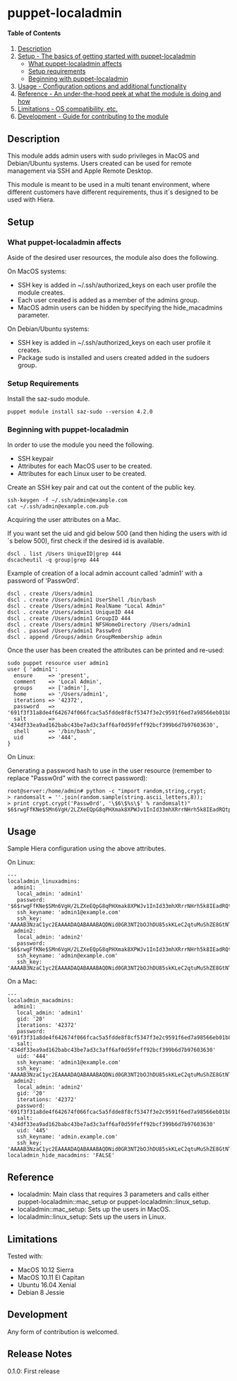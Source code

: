 # puppet-localadmin

#### Table of Contents

1. [Description](#description)
1. [Setup - The basics of getting started with puppet-localadmin](#setup)
    * [What puppet-localadmin affects](#what-puppet-localadmin-affects)
    * [Setup requirements](#setup-requirements)
    * [Beginning with puppet-localadmin](#beginning-with-puppet-localadmin)
1. [Usage - Configuration options and additional functionality](#usage)
1. [Reference - An under-the-hood peek at what the module is doing and how](#reference)
1. [Limitations - OS compatibility, etc.](#limitations)
1. [Development - Guide for contributing to the module](#development)

## Description

This module adds admin users with sudo privileges in MacOS and Debian/Ubuntu systems. Users created can be used for remote management 
via SSH and Apple Remote Desktop.

This module is meant to be used in a multi tenant environment, where different customers have different requirements, thus it´s designed 
to be used with Hiera.

## Setup

### What puppet-localadmin affects

Aside of the desired user resources, the module also does the following.

On MacOS systems:

* SSH key is added in ~/.ssh/authorized_keys on each user profile the module creates.
* Each user created is added as a member of the admins group.
* MacOS admin users can be hidden by specifying the hide_macadmins parameter.  

On Debian/Ubuntu systems:

* SSH key is added in ~/.ssh/authorized_keys on each user profile it creates.
* Package sudo is installed and users created added in the sudoers group.

### Setup Requirements

Install the saz-sudo module.

```
puppet module install saz-sudo --version 4.2.0

```

### Beginning with puppet-localadmin

In order to use the module you need the following.
* SSH keypair
* Attributes for each MacOS user to be created.
* Attributes for each Linux user to be created.
 
Create an SSH key pair and cat out the content of the public key. 

```
ssh-keygen -f ~/.ssh/admin@example.com
cat ~/.ssh/admin@example.com.pub
```

Acquiring the user attributes on a Mac.

If you want set the uid and gid below 500 (and then hiding the users with id´s below 500), first check if the desired id is available.

```
dscl . list /Users UniqueID|grep 444
dscacheutil -q group|grep 444
```

Example of creation of a local admin account called 'admin1' with a password of 'Passw0rd'.

```
dscl . create /Users/admin1
dscl . create /Users/admin1 UserShell /bin/bash 
dscl . create /Users/admin1 RealName "Local Admin"
dscl . create /Users/admin1 UniqueID 444
dscl . create /Users/admin1 GroupID 444
dscl . create /Users/admin1 NFSHomeDirectory /Users/admin1
dscl . passwd /Users/admin1 Passw0rd
dscl . append /Groups/admin GroupMembership admin
```

Once the user has been created the attributes can be printed and re-used:

```
sudo puppet resource user admin1
user { 'admin1':
  ensure     => 'present',
  comment    => 'Local Admin',
  groups     => ['admin'],
  home       => '/Users/admin1',
  iterations => '42372',
  password   => '691f3f31a8de4f642674f066fcac5a5fdde8f8cf5347f3e2c9591f6ed7a98566eb01b8d03e52501881ef80613751a1ccbcc4f4305d0caa0ddaae0003280c93f1ebbcb11e2a7c7bd5aa69e88e097142472556fc3aa97efa8944ad71d9d419e9143cf3ea69cdf8fdf679e829bf7bd1b0b17749432013a6a20c6c6fe70bef6dce1d',
  salt       => '434df33ea9ad162babc43be7ad3c3aff6af0d59feff92bcf399b6d7b97603630',
  shell      => '/bin/bash',
  uid        => '444',
}
```

On Linux:

Generating a password hash to use in the user resource (remember to replace "Passw0rd" with the correct password):

```
root@server:/home/admin# python -c "import random,string,crypt;
> randomsalt = ''.join(random.sample(string.ascii_letters,8));
> print crypt.crypt('Passw0rd', '\$6\$%s\$' % randomsalt)"
$6$rwgFfKNe$SMn6VgH/2LZXeEQpG8qPHXmak8XPWJv1InId33mhXRrrNHrh5k8IEadRQtpg.mqghQQrPCucKZ2HSkIDPC7rZ.
```

## Usage

Sample Hiera configuration using the above attributes.

On Linux:

```
---
localadmin_linuxadmins:
  admin1:
   local_admin: 'admin1'
   password: '$6$rwgFfKNe$SMn6VgH/2LZXeEQpG8qPHXmak8XPWJv1InId33mhXRrrNHrh5k8IEadRQtpg.mqghQQrPCucKZ2HSkIDPC7rZ.'
   ssh_keyname: 'admin1@example.com'
   ssh_key: 'AAAAB3NzaC1yc2EAAAADAQABAAABAQDNid0GR3NT2bOJhDU85skKLeC2qtuMuShZE8GtNTkR1S2a0wzt1IWKgf+L6wNG/+Z7FNX3THQsywEKguHpidyMl6pr2CPnnraNe/PS1XYlc0BeyZ7qwPWCqg9DxjtpKfKhQ0vGAZwcw/tExcVFQ5tL+jMevKYi6H+CdzgbY03p1md6Qdxw48aPBpARHmx/mKcNlbSbbR14mXyQI1sFhQheYniU6UJUNPL5+12LCPmdCbn2uoxoTKafHkCy7g4er58MgceszO9znpYOBFgr7lwTlR38DYczklaq1+cZi2eXM9/ZR1v0G6tZtNi9jgG1ZWr1V/5j0CWNOOBKGTNKWdw1'
  admin2:
   local_admin: 'admin2'
   password: '$6$rwgFfKNe$SMn6VgH/2LZXeEQpG8qPHXmak8XPWJv1InId33mhXRrrNHrh5k8IEadRQtpg.mqghQQrPCucKZ2HSkIDPC7rZ.'
   ssh_keyname: 'admin@example.com'
   ssh_key: 'AAAAB3NzaC1yc2EAAAADAQABAAABAQDNid0GR3NT2bOJhDU85skKLeC2qtuMuShZE8GtNTkR1S2a0wzt1IWKgf+L6wNG/+Z7FNX3THQsywEKguHpidyMl6pr2CPnnraNe/PS1XYlc0BeyZ7qwPWCqg9DxjtpKfKhQ0vGAZwcw/tExcVFQ5tL+jMevKYi6H+CdzgbY03p1md6Qdxw48aPBpARHmx/mKcNlbSbbR14mXyQI1sFhQheYniU6UJUNPL5+12LCPmdCbn2uoxoTKafHkCy7g4er58MgceszO9znpYOBFgr7lwTlR38DYczklaq1+cZi2eXM9/ZR1v0G6tZtNi9jgG1ZWr1V/5j0CWNOOBKGTNKWdw1'
```

On a Mac:

```
---
localadmin_macadmins:
  admin1:
   local_admin: 'admin1'
   gid: '20'
   iterations: '42372'
   password: '691f3f31a8de4f642674f066fcac5a5fdde8f8cf5347f3e2c9591f6ed7a98566eb01b8d03e52501881ef80613751a1ccbcc4f4305d0caa0ddaae0003280c93f1ebbcb11e2a7c7bd5aa69e88e097142472556fc3aa97efa8944ad71d9d419e9143cf3ea69cdf8fdf679e829bf7bd1b0b17749432013a6a20c6c6fe70bef6dce1d'
   salt: '434df33ea9ad162babc43be7ad3c3aff6af0d59feff92bcf399b6d7b97603630'
   uid: '444'
   ssh_keyname: 'admin1@example.com'
   ssh_key: 'AAAAB3NzaC1yc2EAAAADAQABAAABAQDNid0GR3NT2bOJhDU85skKLeC2qtuMuShZE8GtNTkR1S2a0wzt1IWKgf+L6wNG/+Z7FNX3THQsywEKguHpidyMl6pr2CPnnraNe/PS1XYlc0BeyZ7qwPWCqg9DxjtpKfKhQ0vGAZwcw/tExcVFQ5tL+jMevKYi6H+CdzgbY03p1md6Qdxw48aPBpARHmx/mKcNlbSbbR14mXyQI1sFhQheYniU6UJUNPL5+12LCPmdCbn2uoxoTKafHkCy7g4er58MgceszO9znpYOBFgr7lwTlR38DYczklaq1+cZi2eXM9/ZR1v0G6tZtNi9jgG1ZWr1V/5j0CWNOOBKGTNKWdw1'
  admin2:
   local_admin: 'admin2'
   gid: '20'
   iterations: '42372'
   password: '691f3f31a8de4f642674f066fcac5a5fdde8f8cf5347f3e2c9591f6ed7a98566eb01b8d03e52501881ef80613751a1ccbcc4f4305d0caa0ddaae0003280c93f1ebbcb11e2a7c7bd5aa69e88e097142472556fc3aa97efa8944ad71d9d419e9143cf3ea69cdf8fdf679e829bf7bd1b0b17749432013a6a20c6c6fe70bef6dce1d'
   salt: '434df33ea9ad162babc43be7ad3c3aff6af0d59feff92bcf399b6d7b97603630'
   uid: '445'
   ssh_keyname: 'admin.example.com'
   ssh_key: 'AAAAB3NzaC1yc2EAAAADAQABAAABAQDNid0GR3NT2bOJhDU85skKLeC2qtuMuShZE8GtNTkR1S2a0wzt1IWKgf+L6wNG/+Z7FNX3THQsywEKguHpidyMl6pr2CPnnraNe/PS1XYlc0BeyZ7qwPWCqg9DxjtpKfKhQ0vGAZwcw/tExcVFQ5tL+jMevKYi6H+CdzgbY03p1md6Qdxw48aPBpARHmx/mKcNlbSbbR14mXyQI1sFhQheYniU6UJUNPL5+12LCPmdCbn2uoxoTKafHkCy7g4er58MgceszO9znpYOBFgr7lwTlR38DYczklaq1+cZi2eXM9/ZR1v0G6tZtNi9jgG1ZWr1V/5j0CWNOOBKGTNKWdw1'
localadmin_hide_macadmins: 'FALSE'
````
	
## Reference

* localadmin: Main class that requires 3 parameters and calls either puppet-localadmin::mac_setup or puppet-localadmin::linux_setup.
* localadmin::mac_setup: Sets up the users in MacOS.
* localadmin::linux_setup: Sets up the users in Linux.

## Limitations

Tested with:
* MacOS 10.12 Sierra
* MacOS 10.11 El Capitan
* Ubuntu 16.04 Xenial
* Debian 8 Jessie

## Development

Any form of contribution is welcomed.

## Release Notes

0.1.0: First release
